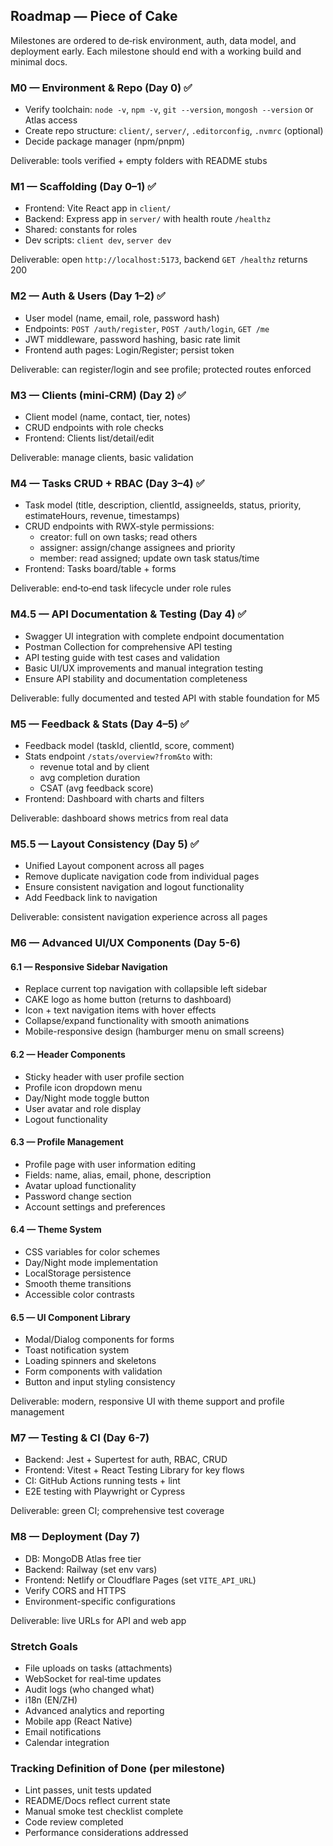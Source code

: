 ## Roadmap — Piece of Cake

Milestones are ordered to de‑risk environment, auth, data model, and deployment early. Each milestone should end with a working build and minimal docs.

### M0 — Environment & Repo (Day 0) ✅
- Verify toolchain: `node -v`, `npm -v`, `git --version`, `mongosh --version` or Atlas access
- Create repo structure: `client/`, `server/`, `.editorconfig`, `.nvmrc` (optional)
- Decide package manager (npm/pnpm)

Deliverable: tools verified + empty folders with README stubs

### M1 — Scaffolding (Day 0–1) ✅
- Frontend: Vite React app in `client/`
- Backend: Express app in `server/` with health route `/healthz`
- Shared: constants for roles
- Dev scripts: `client dev`, `server dev`

Deliverable: open `http://localhost:5173`, backend `GET /healthz` returns 200

### M2 — Auth & Users (Day 1–2) ✅
- User model (name, email, role, password hash)
- Endpoints: `POST /auth/register`, `POST /auth/login`, `GET /me`
- JWT middleware, password hashing, basic rate limit
- Frontend auth pages: Login/Register; persist token

Deliverable: can register/login and see profile; protected routes enforced

### M3 — Clients (mini‑CRM) (Day 2) ✅
- Client model (name, contact, tier, notes)
- CRUD endpoints with role checks
- Frontend: Clients list/detail/edit

Deliverable: manage clients, basic validation

### M4 — Tasks CRUD + RBAC (Day 3–4) ✅
- Task model (title, description, clientId, assigneeIds, status, priority, estimateHours, revenue, timestamps)
- CRUD endpoints with RWX‑style permissions:
  - creator: full on own tasks; read others
  - assigner: assign/change assignees and priority
  - member: read assigned; update own task status/time
- Frontend: Tasks board/table + forms

Deliverable: end‑to‑end task lifecycle under role rules

### M4.5 — API Documentation & Testing (Day 4) ✅
- Swagger UI integration with complete endpoint documentation
- Postman Collection for comprehensive API testing
- API testing guide with test cases and validation
- Basic UI/UX improvements and manual integration testing
- Ensure API stability and documentation completeness

Deliverable: fully documented and tested API with stable foundation for M5

### M5 — Feedback & Stats (Day 4–5) ✅
- Feedback model (taskId, clientId, score, comment)
- Stats endpoint `/stats/overview?from&to` with:
  - revenue total and by client
  - avg completion duration
  - CSAT (avg feedback score)
- Frontend: Dashboard with charts and filters

Deliverable: dashboard shows metrics from real data

### M5.5 — Layout Consistency (Day 5) ✅
- Unified Layout component across all pages
- Remove duplicate navigation code from individual pages
- Ensure consistent navigation and logout functionality
- Add Feedback link to navigation

Deliverable: consistent navigation experience across all pages

### M6 — Advanced UI/UX Components (Day 5-6)
#### 6.1 — Responsive Sidebar Navigation
- Replace current top navigation with collapsible left sidebar
- CAKE logo as home button (returns to dashboard)
- Icon + text navigation items with hover effects
- Collapse/expand functionality with smooth animations
- Mobile-responsive design (hamburger menu on small screens)

#### 6.2 — Header Components
- Sticky header with user profile section
- Profile icon dropdown menu
- Day/Night mode toggle button
- User avatar and role display
- Logout functionality

#### 6.3 — Profile Management
- Profile page with user information editing
- Fields: name, alias, email, phone, description
- Avatar upload functionality
- Password change section
- Account settings and preferences

#### 6.4 — Theme System
- CSS variables for color schemes
- Day/Night mode implementation
- LocalStorage persistence
- Smooth theme transitions
- Accessible color contrasts

#### 6.5 — UI Component Library
- Modal/Dialog components for forms
- Toast notification system
- Loading spinners and skeletons
- Form components with validation
- Button and input styling consistency

Deliverable: modern, responsive UI with theme support and profile management

### M7 — Testing & CI (Day 6-7)
- Backend: Jest + Supertest for auth, RBAC, CRUD
- Frontend: Vitest + React Testing Library for key flows
- CI: GitHub Actions running tests + lint
- E2E testing with Playwright or Cypress

Deliverable: green CI; comprehensive test coverage

### M8 — Deployment (Day 7)
- DB: MongoDB Atlas free tier
- Backend: Railway (set env vars)
- Frontend: Netlify or Cloudflare Pages (set `VITE_API_URL`)
- Verify CORS and HTTPS
- Environment-specific configurations

Deliverable: live URLs for API and web app

### Stretch Goals
- File uploads on tasks (attachments)
- WebSocket for real‑time updates
- Audit logs (who changed what)
- i18n (EN/ZH)
- Advanced analytics and reporting
- Mobile app (React Native)
- Email notifications
- Calendar integration

### Tracking Definition of Done (per milestone)
- Lint passes, unit tests updated
- README/Docs reflect current state
- Manual smoke test checklist complete
- Code review completed
- Performance considerations addressed


